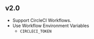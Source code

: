 ## v2.0

 - Support CircleCI Workflows.
 - Use Workflow Environment Variables
   - `CIRCLECI_TOKEN`
